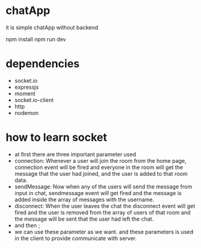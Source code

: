 # chatApp

it is simple chatApp without backend

npm install 
npm run dev 


# dependencies
- socket.io
- expressjs
- moment
- socket.io-client
- http 
- nodemon






# how to learn socket
 - at first there are three important parameter used
- connection: Whenever a user will join the room from the home page, connection event will be fired and everyone in the room will get the message that the user had joined, and the user is added to that room data.
- sendMessage: Now when any of the users will send the message from input in chat, sendmessage event will get fired and the message is added inside the array of messages with the username.
- disconnect: When the user leaves the chat the disconnect event will get fired and the user is removed from the array of users of that room and the message will be sent that the user had left the chat.
- and then ; 
- we can use these parameter as we want. and these parameters is used in the client to provide communicate with server.  

